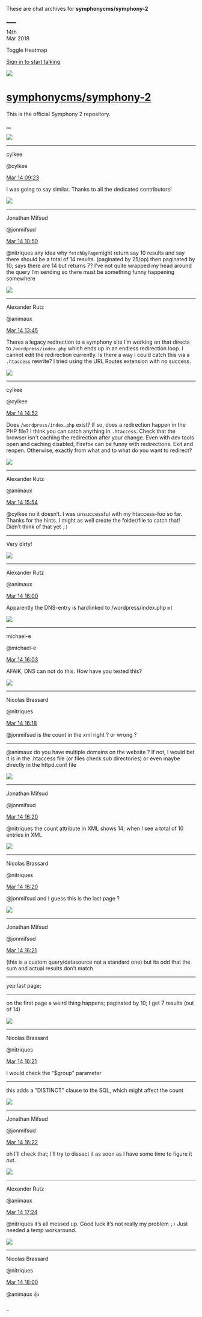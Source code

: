 These are chat archives for **symphonycms/symphony-2**

[__](/symphonycms/symphony-2/archives/2018/03/15)[__](/symphonycms/symphony-2/archives/2018/03/13)

14th  
Mar 2018

Toggle Heatmap

[Sign in to start talking](/login?action=login&button=archive-login)

![](https://avatars-02.gitter.im/group/iv/3/57542c45c43b8c601977197e?s=48)

#  [symphonycms/symphony-2](/symphonycms/symphony-2)

This is the official Symphony 2 repository.

[ __](/orgs/symphonycms/rooms "More symphonycms rooms")

![](https://avatars0.githubusercontent.com/u/11518707?v=4&s=30)

____

cylkee

@cylkee

[Mar 14
09:23](https://gitter.im/symphonycms/symphony-2?at=5aa8e9fd8f1c77ef3abbf715)

I was going to say similar. Thanks to all the dedicated contributors!

![](https://avatars1.githubusercontent.com/u/859775?v=4&s=30)

____

Jonathan Mifsud

@jonmifsud

[Mar 14
10:50](https://gitter.im/symphonycms/symphony-2?at=5aa8fe72c3c5f8b90d6e32df)

@nitriques any idea why `fetchByPage`might return say 10 results and say there
should be a total of 14 results. (paginated by 25/pp) then paginated by 10;
says there are 14 but returns 7? I’ve not quite wrapped my head around the
query I’m sending so there must be something funny happening somewhere

![](https://avatars2.githubusercontent.com/u/446874?v=4&s=30)

____

Alexander Rutz

@animaux

[Mar 14
13:45](https://gitter.im/symphonycms/symphony-2?at=5aa9276135dd17022e5b233c)

Theres a legacy redirection to a symphony site I’m working on that directs to
`/wordpress/index.php` which ends up in an endless redirection loop. I cannot
edit the redirection currently. Is there a way I could catch this via a
`.htaccess` rewrite? I tried using the URL Routes extension with no success.

![](https://avatars0.githubusercontent.com/u/11518707?v=4&s=30)

____

cylkee

@cylkee

[Mar 14
14:52](https://gitter.im/symphonycms/symphony-2?at=5aa9372fe4d1c63604fc43f7)

Does `/wordpress/index.php` exist? If so, does a redirection happen in the PHP
file? I think you can catch anything in `.htaccess`. Check that the browser
isn't caching the redirection after your change. Even with dev tools open and
caching disabled, Firefox can be funny with redirections. Exit and reopen.
Otherwise, exactly from what and to what do you want to redirect?

![](https://avatars2.githubusercontent.com/u/446874?v=4&s=30)

____

Alexander Rutz

@animaux

[Mar 14
15:54](https://gitter.im/symphonycms/symphony-2?at=5aa945d027c509a774613a92)

@cylkee no it doesn’t. I was unsuccessful with my htaccess-foo so far. Thanks
for the hints. I might as well create the folder/file to catch that! Didn’t
think of that yet `;)`

____

Very dirty!

![](https://avatars2.githubusercontent.com/u/446874?v=4&s=30)

____

Alexander Rutz

@animaux

[Mar 14
16:00](https://gitter.im/symphonycms/symphony-2?at=5aa94732a60157d62fe83962)

Apparently the DNS-entry is hardlinked to /wordpress/index.php `m(`

![](https://avatars2.githubusercontent.com/u/40072?v=4&s=30)

____

michael-e

@michael-e

[Mar 14
16:03](https://gitter.im/symphonycms/symphony-2?at=5aa947eda60157d62fe83c5f)

AFAIK, DNS can not do this. How have you tested this?

![](https://avatars1.githubusercontent.com/u/771169?v=4&s=30)

____

Nicolas Brassard

@nitriques

[Mar 14
16:18](https://gitter.im/symphonycms/symphony-2?at=5aa94b6c35dd17022e5bfb01)

@jonmifsud is the count in the xml right ? or wrong ?

____

@animaux do you have multiple domains on the website ? If not, I would bet it
is in the .htaccess file (or files check sub directories) or even maybe
directly in the httpd.conf file

![](https://avatars1.githubusercontent.com/u/859775?v=4&s=30)

____

Jonathan Mifsud

@jonmifsud

[Mar 14
16:20](https://gitter.im/symphonycms/symphony-2?at=5aa94bd3c3c5f8b90d6ffe52)

@nitriques the count attribute in XML shows 14; when I see a total of 10
entries in XML

![](https://avatars1.githubusercontent.com/u/771169?v=4&s=30)

____

Nicolas Brassard

@nitriques

[Mar 14
16:20](https://gitter.im/symphonycms/symphony-2?at=5aa94be9e4ff28713a30a97c)

@jonmifsud and I guess this is the last page ?

![](https://avatars1.githubusercontent.com/u/859775?v=4&s=30)

____

Jonathan Mifsud

@jonmifsud

[Mar 14
16:21](https://gitter.im/symphonycms/symphony-2?at=5aa94bec53c1dbb743e009ce)

(this is a custom query/datasource not a standard one) but its odd that the
sum and actual results don’t match

____

yep last page;

____

on the first page a weird thing happens; paginated by 10; I get 7 results (out
of 14)

![](https://avatars1.githubusercontent.com/u/771169?v=4&s=30)

____

Nicolas Brassard

@nitriques

[Mar 14
16:21](https://gitter.im/symphonycms/symphony-2?at=5aa94c13458cbde557341561)

I would check the "$group" parameter

____

this adds a  "DISTINCT" clause to the SQL, which might affect the count

![](https://avatars1.githubusercontent.com/u/859775?v=4&s=30)

____

Jonathan Mifsud

@jonmifsud

[Mar 14
16:22](https://gitter.im/symphonycms/symphony-2?at=5aa94c4be4ff28713a30ab97)

oh I’ll check that; I’ll try to dissect it as soon as I have some time to
figure it out.

![](https://avatars2.githubusercontent.com/u/446874?v=4&s=30)

____

Alexander Rutz

@animaux

[Mar 14
17:24](https://gitter.im/symphonycms/symphony-2?at=5aa95ac1a60157d62fe8acd1)

@nitriques it’s all messed up. Good luck it’s not really my problem `;)` Just
needed a temp workaround.

![](https://avatars1.githubusercontent.com/u/771169?v=4&s=30)

____

Nicolas Brassard

@nitriques

[Mar 14
18:00](https://gitter.im/symphonycms/symphony-2?at=5aa9633bf3f6d24c68756b0c)

@animaux :+1:

_

